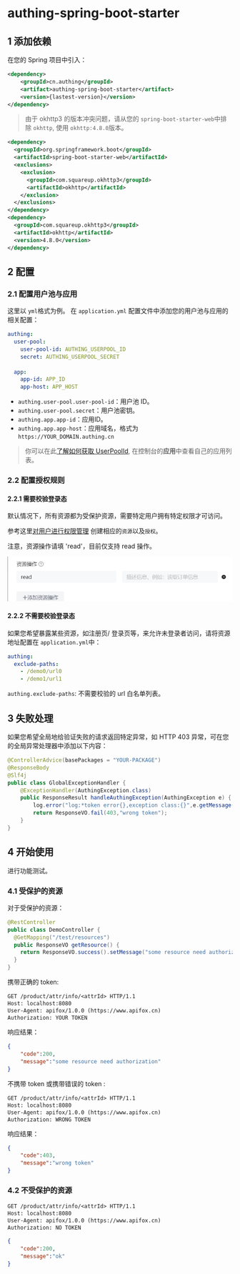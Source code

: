 # authing-spring-boot-starter
## 1 添加依赖

在您的 Spring 项目中引入：

```xml
<dependency>
    <groupId>cn.authing</groupId>
    <artifact>authing-spring-boot-starter</artifact>
    <version>{lastest-version}</version>
</dependency>
```



> 由于 okhttp3 的版本冲突问题，请从您的 `spring-boot-starter-web`中排除 `okhttp`, 使用 `okhttp:4.8.0`版本。

```xml
<dependency>
  <groupId>org.springframework.boot</groupId>
  <artifactId>spring-boot-starter-web</artifactId>
  <exclusions>
    <exclusion>
      <groupId>com.squareup.okhttp3</groupId>
      <artifactId>okhttp</artifactId>
    </exclusion>
  </exclusions>
</dependency>
<dependency>
  <groupId>com.squareup.okhttp3</groupId>
  <artifactId>okhttp</artifactId>
  <version>4.8.0</version>
</dependency>
```


## 2 配置
### 2.1 配置用户池与应用
这里以 `yml`格式为例。 在 `application.yml` 配置文件中添加您的用户池与应用的相关配置：

```yml
authing:
  user-pool:
    user-pool-id: AUTHING_USERPOOL_ID
    secret: AUTHING_USERPOOL_SECRET

  app:
    app-id: APP_ID
    app-host: APP_HOST
```

- `authing.user-pool.user-pool-id`：用户池 ID。
- `authing.user-pool.secret`：用户池密钥。
- `authing.app.app-id`：应用ID。
- `authing.app.app-host`：应用域名，格式为 `https://YOUR_DOMAIN.authing.cn`

> 你可以在此[了解如何获取 UserPoolId](https://docs.authing.cn/v2/guides/faqs/get-userpool-id-and-secret.html), 在控制台的**应用**中查看自己的应用列表。

### 2.2 配置授权规则
#### 2.2.1 需要校验登录态


默认情况下，所有资源都为受保护资源，需要特定用户拥有特定权限才可访问。

参考这里[对用户进行权限管理](https://docs.authing.cn/v2/guides/access-control/) 创建相应的`资源`以及`授权`。

注意，资源操作请填 'read'，目前仅支持 read 操作。

![](./img/ins.png)

#### 2.2.2 不需要校验登录态

如果您希望暴露某些资源，如注册页/ 登录页等，来允许未登录者访问，请将资源地址配置在 `application.yml`中：
```yaml
authing:
  exclude-paths:
    - /demo0/url0
    - /demo1/url1
```
`authing.exclude-paths`: 不需要校验的 url 白名单列表。

## 3 失败处理

如果您希望全局地给验证失败的请求返回特定异常，如 HTTP 403 异常，可在您的全局异常处理器中添加以下内容：

```java
@ControllerAdvice(basePackages = "YOUR-PACKAGE")
@ResponseBody
@Slf4j
public class GlobalExceptionHandler {
    @ExceptionHandler(AuthingException.class)
    public ResponseResult handleAuthingException(AuthingException e) {
        log.error("log:*token error{},exception class:{}",e.getMessage(),e.getClass());
        return ResponseVO.fail(403,"wrong token");
    }
}
```

## 4 开始使用

进行功能测试。
### 4.1 受保护的资源
对于受保护的资源：

```java
@RestController
public class DemoController {
  @GetMapping("/test/resources")
  public ResponseVO getResource() {
    return ResponseVO.success().setMessage("some resource need authorization");
  }
}
```

携带正确的 token:

```http
GET /product/attr/info/<attrId> HTTP/1.1
Host: localhost:8080
User-Agent: apifox/1.0.0 (https://www.apifox.cn)
Authorization: YOUR TOKEN
```

响应结果：

```json
{
    "code":200,
    "message":"some resource need authorization"
}
```

不携带 token 或携带错误的 token :

```http
GET /product/attr/info/<attrId> HTTP/1.1
Host: localhost:8080
User-Agent: apifox/1.0.0 (https://www.apifox.cn)
Authorization: WRONG TOKEN
```

响应结果：

```json
{
    "code":403,
    "message":"wrong token"
}
```
### 4.2 不受保护的资源

```http
GET /product/attr/info/<attrId> HTTP/1.1
Host: localhost:8080
User-Agent: apifox/1.0.0 (https://www.apifox.cn)
Authorization: NO TOKEN
```
```json
{
    "code":200,
    "message":"ok"
}
```
